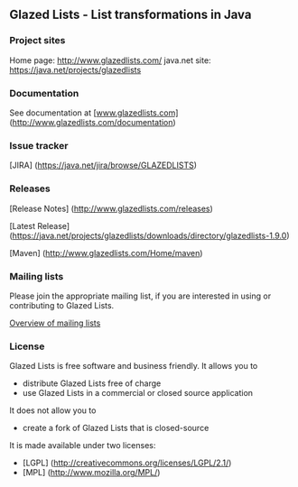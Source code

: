 ## Glazed Lists - List transformations in Java

### Project sites

Home page: 		http://www.glazedlists.com/
java.net site:  https://java.net/projects/glazedlists

### Documentation

See documentation at [www.glazedlists.com] (http://www.glazedlists.com/documentation)

### Issue tracker

[JIRA] (https://java.net/jira/browse/GLAZEDLISTS)

### Releases

[Release Notes] (http://www.glazedlists.com/releases)

[Latest Release] (https://java.net/projects/glazedlists/downloads/directory/glazedlists-1.9.0)

[Maven] (http://www.glazedlists.com/Home/maven)

### Mailing lists

Please join the appropriate mailing list, if you are interested in using or contributing to Glazed Lists.

[Overview of mailing lists](https://java.net/projects/glazedlists/lists)

### License

Glazed Lists is free software and business friendly. It allows you to

  * distribute Glazed Lists free of charge
  * use Glazed Lists in a commercial or closed source application

It does not allow you to

  * create a fork of Glazed Lists that is closed-source

It is made available under two licenses:

  * [LGPL] (http://creativecommons.org/licenses/LGPL/2.1/)
  * [MPL] (http://www.mozilla.org/MPL/)
